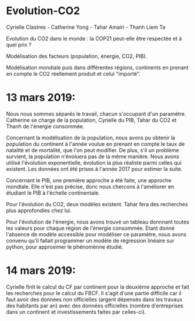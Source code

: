 # Evolution-CO2
Cyrielle Clastres - Catherine Yong -  Tahar Amairi - Thanh Liem Ta

Evolution du CO2 dans le monde : la COP21 peut-elle être respectée et à quel prix ?

Modélisation des facteurs (population, énergie, CO2, PIB).

Modélisation mondiale puis dans différentes régions, continents en prenant en compte le CO2 réellement produit et celui "importé".




# 13 mars 2019:

Nous nous sommes séparés le travail, chacun s'occupant d'un paramètre.
Catherine se charge de la population, Cyrielle du PIB, Tahar du CO2 et Thanh de l'énergie consommée.

Concernant la modélisation de la population, nous avons pu obtenir la population du continent à l'année voulue en prenant en compte le taux de natalité et de mortalité, que l'on peut modifier. De plus, s'il un problème survient, la population n'évoluera pas de la même manière. Nous avons utilisé l'évolution exponentielle, évolution la plus réaliste parmi celles qui existent. Les données ont été prises à l'année 2017 pour estimer la suite. 

Concernant le PIB, une première approche a été faite, une approche mondiale. Elle n'est pas précise, donc nous chercons à l'améliorer en étudiant le PIB à l'échelle continentale.

Pour l'évolution du CO2, deux modèles existent. Tahar fera des recherches plus approfondies chez lui.

Pour l'évolution de l'énergie, nous avons trouvé un tableau donnnant toutes les valeurs pour chaque région de l'énergie consommée. Etant donné l'absence de modèle accessible pour modéliser ce paramètre, nous avons convenu qu'il fallait programmer un modèle de régression linéaire sur python, pour approximer le phénomènne étudié.




# 14 mars 2019:

Cyrielle finit le calcul du CF par continent pour la deuxième approche et fait les recherches pour le calcul du FBCF. Il s'agit d'une partie difficile car il faut avoir des données non officielles (argent dépensés dans les travaux des habitants par an) avec des données officielles (nombre d'entreprises dans un continent et investissements faites par celles-ci).
